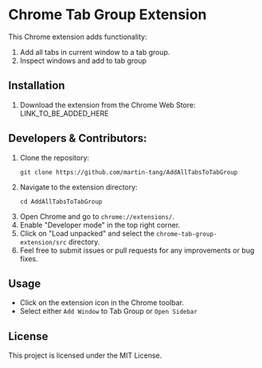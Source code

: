 # Chrome Tab Group Extension

This Chrome extension adds functionality: 
1. Add all tabs in current window to a tab group.
2. Inspect windows and add to tab group

## Installation

1. Download the extension from the Chrome Web Store: LINK_TO_BE_ADDED_HERE

## Developers & Contributors:
1. Clone the repository:
   ```
   git clone https://github.com/martin-tang/AddAllTabsToTabGroup
   ```
2. Navigate to the extension directory:
   ```
   cd AddAllTabsToTabGroup
   ```
3. Open Chrome and go to `chrome://extensions/`.
4. Enable "Developer mode" in the top right corner.
5. Click on "Load unpacked" and select the `chrome-tab-group-extension/src` directory.
6. Feel free to submit issues or pull requests for any improvements or bug fixes.


## Usage

- Click on the extension icon in the Chrome toolbar.
- Select either `Add Window` to Tab Group or `Open Sidebar`

## License

This project is licensed under the MIT License.